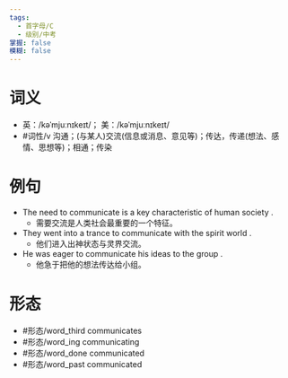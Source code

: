 ```yaml
---
tags:
  - 首字母/C
  - 级别/中考
掌握: false
模糊: false
---
```

# 词义
- 英：/kəˈmjuːnɪkeɪt/； 美：/kəˈmjuːnɪkeɪt/
- #词性/v  沟通；(与某人)交流(信息或消息、意见等)；传达，传递(想法、感情、思想等)；相通；传染
# 例句
- The need to communicate is a key characteristic of human society .
	- 需要交流是人类社会最重要的一个特征。
- They went into a trance to communicate with the spirit world .
	- 他们进入出神状态与灵界交流。
- He was eager to communicate his ideas to the group .
	- 他急于把他的想法传达给小组。
# 形态
- #形态/word_third communicates
- #形态/word_ing communicating
- #形态/word_done communicated
- #形态/word_past communicated
